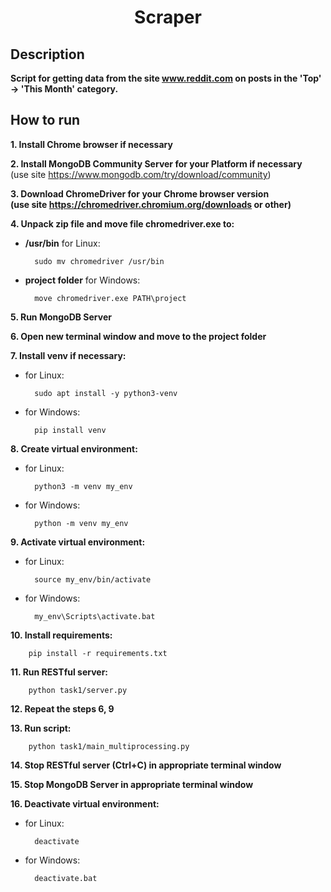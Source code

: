 <h1 align="center">Scraper</h1>

## Description

**Script for getting data from the site www.reddit.com on posts
in the 'Top' -> 'This Month' category.**

## How to run

**1. Install Chrome browser if necessary** 

**2. Install MongoDB Community Server for your Platform if necessary**  
(use site https://www.mongodb.com/try/download/community)

**3. Download ChromeDriver for your Chrome browser version  
(use site https://chromedriver.chromium.org/downloads or other)**  

**4. Unpack zip file and move file chromedriver.exe to:**
- **/usr/bin** for Linux:

        sudo mv chromedriver /usr/bin  

- **project folder** for Windows:

        move chromedriver.exe PATH\project

**5. Run MongoDB Server**

**6. Open new terminal window and move to the project folder**  

**7. Install venv if necessary:**
- for Linux:

        sudo apt install -y python3-venv

- for Windows:

        pip install venv

**8. Create virtual environment:**
- for Linux:

        python3 -m venv my_env

- for Windows:

		python -m venv my_env
**9. Activate virtual environment:**
- for Linux:

        source my_env/bin/activate

- for Windows:

        my_env\Scripts\activate.bat
**10. Install requirements:**

        pip install -r requirements.txt

**11. Run RESTful server:**

        python task1/server.py

**12. Repeat the steps 6, 9**

**13. Run script:**

        python task1/main_multiprocessing.py

**14. Stop RESTful server (Ctrl+C) in appropriate terminal window**

**15. Stop MongoDB Server in appropriate terminal window**

**16. Deactivate virtual environment:**
- for Linux:

        deactivate

- for Windows:

        deactivate.bat

